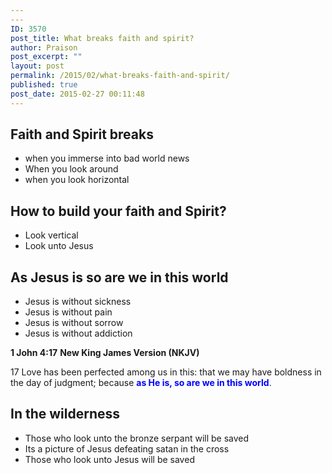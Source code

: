 ```yaml
---
---
ID: 3570
post_title: What breaks faith and spirit?
author: Praison
post_excerpt: ""
layout: post
permalink: /2015/02/what-breaks-faith-and-spirit/
published: true
post_date: 2015-02-27 00:11:48
---
```

<h2>Faith and Spirit breaks</h2>
<ul>
	<li>when you immerse into bad world news</li>
	<li>When you look around</li>
	<li>when you look horizontal</li>
</ul>
<h2>How to build your faith and Spirit?</h2>
<ul>
	<li>Look vertical</li>
	<li>Look unto Jesus</li>
</ul>
<h2>As Jesus is so are we in this world</h2>
<ul>
	<li>Jesus is without sickness</li>
	<li>Jesus is without pain</li>
	<li>Jesus is without sorrow</li>
	<li>Jesus is without addiction</li>
</ul>
<strong>1 John 4:17</strong>
<strong> New King James Version (NKJV)</strong>

17 Love has been perfected among us in this: that we may have boldness in the day of judgment; because <span style="color: #0000ff;"><strong>as He is, so are we in this world</strong></span>.
<h2>In the wilderness</h2>
<ul>
	<li>Those who look unto the bronze serpant will be saved</li>
	<li>Its a picture of Jesus defeating satan in the cross</li>
	<li>Those who look unto Jesus will be saved</li>
</ul>